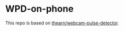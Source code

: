 # WPD-on-phone
 
This repo is based on [thearn/webcam-pulse-detector](https://github.com/thearn/webcam-pulse-detector/tree/no_openmdao).
